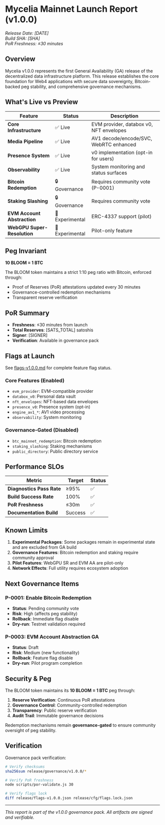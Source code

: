 # Mycelia Mainnet Launch Report (v1.0.0)

*Release Date: [DATE]*  
*Build SHA: [SHA]*  
*PoR Freshness: ≤30 minutes*

## Overview

Mycelia v1.0.0 represents the first General Availability (GA) release of the decentralized data infrastructure platform. This release establishes the core foundation for Web4 applications with secure data sovereignty, Bitcoin-backed peg stability, and comprehensive governance mechanisms.

## What's Live vs Preview

| Feature | Status | Description |
|---------|--------|-------------|
| **Core Infrastructure** | ✅ Live | EVM provider, databox v0, NFT envelopes |
| **Media Pipeline** | ✅ Live | AV1 decode/encode/SVC, WebRTC enhanced |
| **Presence System** | ✅ Live | v0 implementation (opt-in for users) |
| **Observability** | ✅ Live | System monitoring and status surfaces |
| **Bitcoin Redemption** | 🔒 Governance | Requires community vote (P-0001) |
| **Staking Slashing** | 🔒 Governance | Requires community vote |
| **EVM Account Abstraction** | 🧪 Experimental | ERC-4337 support (pilot) |
| **WebGPU Super-Resolution** | 🧪 Experimental | Pilot-only feature |

## Peg Invariant

**10 BLOOM = 1 BTC**

The BLOOM token maintains a strict 1:10 peg ratio with Bitcoin, enforced through:
- Proof of Reserves (PoR) attestations updated every 30 minutes
- Governance-controlled redemption mechanisms
- Transparent reserve verification

## PoR Summary

- **Freshness**: ≤30 minutes from launch
- **Total Reserves**: [SATS_TOTAL] satoshis
- **Signer**: [SIGNER]
- **Verification**: Available in governance pack

## Flags at Launch

See [flags-v1.0.0.md](./flags-v1.0.0.md) for complete feature flag status.

### Core Features (Enabled)
- `evm_provider`: EVM-compatible provider
- `databox_v0`: Personal data vault
- `nft_envelopes`: NFT-based data envelopes
- `presence_v0`: Presence system (opt-in)
- `engine_av1_*`: AV1 video processing
- `observability`: System monitoring

### Governance-Gated (Disabled)
- `btc_mainnet_redemption`: Bitcoin redemption
- `staking_slashing`: Staking mechanisms
- `public_directory`: Public directory service

## Performance SLOs

| Metric | Target | Status |
|--------|--------|--------|
| **Diagnostics Pass Rate** | ≥95% | ✅ |
| **Build Success Rate** | 100% | ✅ |
| **PoR Freshness** | ≤30m | ✅ |
| **Documentation Build** | Success | ✅ |

## Known Limits

1. **Experimental Packages**: Some packages remain in experimental state and are excluded from GA build
2. **Governance Features**: Bitcoin redemption and staking require community approval
3. **Pilot Features**: WebGPU SR and EVM AA are pilot-only
4. **Network Effects**: Full utility requires ecosystem adoption

## Next Governance Items

### P-0001: Enable Bitcoin Redemption
- **Status**: Pending community vote
- **Risk**: High (affects peg stability)
- **Rollback**: Immediate flag disable
- **Dry-run**: Testnet validation required

### P-0003: EVM Account Abstraction GA
- **Status**: Draft
- **Risk**: Medium (new functionality)
- **Rollback**: Feature flag disable
- **Dry-run**: Pilot program completion

## Security & Peg

The BLOOM token maintains its **10 BLOOM = 1 BTC** peg through:

1. **Reserve Verification**: Continuous PoR attestations
2. **Governance Control**: Community-controlled redemption
3. **Transparency**: Public reserve verification
4. **Audit Trail**: Immutable governance decisions

Redemption mechanisms remain **governance-gated** to ensure community oversight of peg stability.

## Verification

Governance pack verification:
```bash
# Verify checksums
sha256sum release/governance/v1.0.0/*

# Verify PoR freshness
node scripts/por-validate.js 30

# Verify flags lock
diff release/flags-v1.0.0.json release/cfg/flags.lock.json
```

---

*This report is part of the v1.0.0 governance pack. All artifacts are signed and verifiable.*
